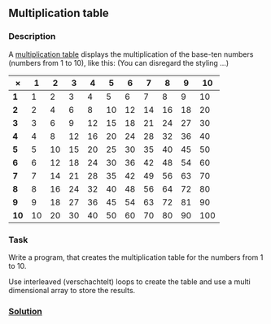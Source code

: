 ## Multiplication table

### Description
A [multiplication table](https://en.wikipedia.org/wiki/Multiplication_table) displays the multiplication of the base-ten numbers (numbers from 1 to 10), like this: (You can disregard the styling …)

| ×     | 1    | 2    | 3    | 4    | 5    | 6    | 7    | 8    | 9    | 10   |
| ----  | ---- | ---- | ---- | ---- | ---- | ---- | ---- | ---- | ---- | ---- |
| **1** | 1    | 2    | 3    | 4    | 5    | 6    | 7    | 8    | 9    | 10   |
| **2** | 2    | 4    | 6    | 8    | 10   | 12   | 14   | 16   | 18   | 20   |
| **3** | 3    | 6    | 9    | 12   | 15   | 18   | 21   | 24   | 27   | 30   |
| **4** | 4    | 8    | 12   | 16   | 20   | 24   | 28   | 32   | 36   | 40   |
| **5** | 5    | 10   | 15   | 20   | 25   | 30   | 35   | 40   | 45   | 50   |
| **6** | 6    | 12   | 18   | 24   | 30   | 36   | 42   | 48   | 54   | 60   |
| **7** | 7    | 14   | 21   | 28   | 35   | 42   | 49   | 56   | 63   | 70   |
| **8** | 8    | 16   | 24   | 32   | 40   | 48   | 56   | 64   | 72   | 80   |
| **9** | 9    | 18   | 27   | 36   | 45   | 54   | 63   | 72   | 81   | 90   |
| **10**| 10   | 20   | 30   | 40   | 50   | 60   | 70   | 80   | 90   | 100  |

### Task
Write a program, that creates the multiplication table for the numbers from 1 to 10.

Use interleaved (verschachtelt) loops to create the table and use a multi dimensional array to store the results.

### [Solution](https://github.com/pibebtol/java-lessons/tree/master/exercises/solutions/06MultiplicationTable)